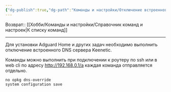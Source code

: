 ```yaml
---
{"dg-publish":true,"dg-path":"Команды и настройки/Отключение встроенного DNS Keenetic.md","permalink":"/komandy-i-nastrojki/otklyuchenie-vstroennogo-dns-keenetic/"}
---
```


Возврат:: [[Хобби/Команды и настройки/Справочник команд и настроек\|К списку команд]]

---
Для установки Adguard Home и других задач необходимо выполнить отключение встроенного DNS сервера Keenetic.

Команды можно выполнить при подключении к роутеру по ssh или в web cli по адресу
http://192.168.0.1/a каждая команда отправляется отдельно.

```shell
no opkg dns-override
system configuration save
```

